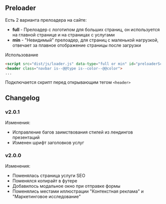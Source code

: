 ## Preloader

Есть 2 варианта прелоадера на сайте:
- **full** - Прелоадер с логотипом для больших страниц, он используется на главной странице и на страницах с услугами
- **min** - "Невидимый" прелоадер, для страниц с маленькой нагрузкой, отвечает за плавное отображение страницы после загрузки

Использование

```html
<script src="dist/js/loader.js" data-type="full or min" id="preloaderScript"></script>
<header class="navbar is--@@type is--color--@@color">
...
```

Подключается скрипт перед открывающим тегом `<header>`

## Changelog

### v2.0.1

Изменения:
- Исправление багов заимствования стилей из лендингов презентаций
- Изменен шрифт заголовков услуг

### v2.0.0

Изменения:
- Поменялась страница услуги SEO
- Поменялся копирайт в футере
- Добавилось модальное окно при отправке формы
- Поменялись местами иллюстрации "Контекстная реклама" и "Маркетинговое исследование"